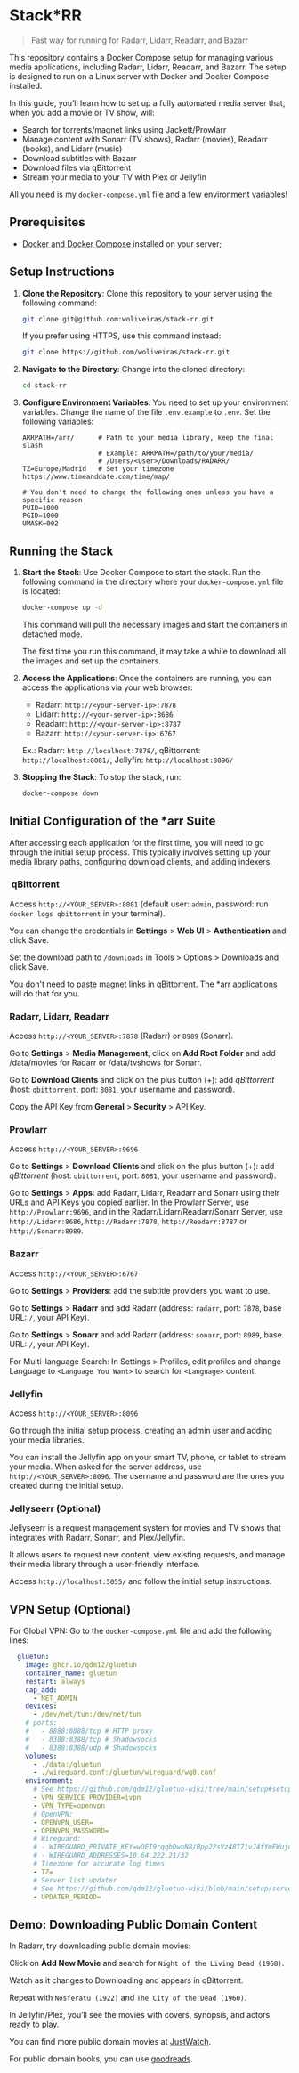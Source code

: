 # Stack*RR

> Fast way for running for Radarr, Lidarr, Readarr, and Bazarr

This repository contains a Docker Compose setup for managing various media applications, including Radarr, Lidarr, Readarr, and Bazarr. The setup is designed to run on a Linux server with Docker and Docker Compose installed.

In this guide, you’ll learn how to set up a fully automated media server that, when you add a movie or TV show, will:

- Search for torrents/magnet links using Jackett/Prowlarr
- Manage content with Sonarr (TV shows), Radarr (movies), Readarr (books), and Lidarr (music)
- Download subtitles with Bazarr
- Download files via qBittorrent
- Stream your media to your TV with Plex or Jellyfin

All you need is my `docker-compose.yml` file and a few environment variables!

## Prerequisites

- [Docker and Docker Compose](https://docs.docker.com/compose/install/#docker-desktop-recommended) installed on your server;

## Setup Instructions

1. **Clone the Repository**: Clone this repository to your server using the following command:

   ```bash
   git clone git@github.com:woliveiras/stack-rr.git
   ```

   If you prefer using HTTPS, use this command instead:

   ```bash
   git clone https://github.com/woliveiras/stack-rr.git
   ```

1. **Navigate to the Directory**: Change into the cloned directory:

   ```bash
   cd stack-rr
   ```

1. **Configure Environment Variables**: You need to set up your environment variables. Change the name of the file `.env.example` to `.env`. Set the following variables:

   ```env
   ARRPATH=/arr/      # Path to your media library, keep the final slash
                      # Example: ARRPATH=/path/to/your/media/ 
                      # /Users/<User>/Downloads/RADARR/
   TZ=Europe/Madrid   # Set your timezone https://www.timeanddate.com/time/map/

   # You don't need to change the following ones unless you have a specific reason
   PUID=1000
   PGID=1000
   UMASK=002
   ```

## Running the Stack

1. **Start the Stack**: Use Docker Compose to start the stack. Run the following command in the directory where your `docker-compose.yml` file is located:

   ```bash
   docker-compose up -d
   ```

   This command will pull the necessary images and start the containers in detached mode.

   The first time you run this command, it may take a while to download all the images and set up the containers.

2. **Access the Applications**: Once the containers are running, you can access the applications via your web browser:

   - Radarr: `http://<your-server-ip>:7878`
   - Lidarr: `http://<your-server-ip>:8686`
   - Readarr: `http://<your-server-ip>:8787`
   - Bazarr: `http://<your-server-ip>:6767`

   Ex.: Radarr: `http://localhost:7878/`, qBittorrent: `http://localhost:8081/`, Jellyfin: `http://localhost:8096/`

3. **Stopping the Stack**: To stop the stack, run:

   ```bash
   docker-compose down
   ```

## Initial Configuration of the *arr Suite

After accessing each application for the first time, you will need to go through the initial setup process. This typically involves setting up your media library paths, configuring download clients, and adding indexers.

###  qBittorrent

Access `http://<YOUR_SERVER>:8081` (default user: `admin`, password: run `docker logs qbittorrent` in your terminal).

You can change the credentials in **Settings** > **Web UI** > **Authentication** and click Save.

Set the download path to `/downloads` in Tools > Options > Downloads and click Save.

You don't need to paste magnet links in qBittorrent. The *arr applications will do that for you.

### Radarr, Lidarr, Readarr

Access `http://<YOUR_SERVER>:7878` (Radarr) or `8989` (Sonarr).

Go to **Settings** > **Media Management**, click on **Add Root Folder** and add /data/movies for Radarr or /data/tvshows for Sonarr.

Go to **Download Clients** and click on the plus button (+): add *qBittorrent* (host: `qbittorrent`, port: `8081`, your username and password).

Copy the API Key from **General** > **Security** > API Key.

### Prowlarr

Access `http://<YOUR_SERVER>:9696`

Go to **Settings** > **Download Clients** and click on the plus button (+): add *qBittorrent* (host: `qbittorrent`, port: `8081`, your username and password).

Go to **Settings** > **Apps**: add Radarr, Lidarr, Readarr and Sonarr using their URLs and API Keys you copied earlier. In the Prowlarr Server, use `http://Prowlarr:9696`, and in the Radarr/Lidarr/Readarr/Sonarr Server, use `http://Lidarr:8686`, `http://Radarr:7878`, `http://Readarr:8787` or `http://Sonarr:8989`.

### Bazarr

Access `http://<YOUR_SERVER>:6767`

Go to **Settings** > **Providers**: add the subtitle providers you want to use.

Go to **Settings** > **Radarr** and add Radarr (address: `radarr`, port: `7878`, base URL: `/`, your API Key).

Go to **Settings** > **Sonarr** and add Radarr (address: `sonarr`, port: `8989`, base URL: `/`, your API Key).

For Multi-language Search: In Settings > Profiles, edit profiles and change Language to `<Language You Want>` to search for `<Language>` content.

### Jellyfin

Access `http://<YOUR_SERVER>:8096`

Go through the initial setup process, creating an admin user and adding your media libraries.

You can install the Jellyfin app on your smart TV, phone, or tablet to stream your media. When asked for the server address, use `http://<YOUR_SERVER>:8096`. The username and password are the ones you created during the initial setup.

### Jellyseerr (Optional)

Jellyseerr is a request management system for movies and TV shows that integrates with Radarr, Sonarr, and Plex/Jellyfin.

It allows users to request new content, view existing requests, and manage their media library through a user-friendly interface.

Access `http://localhost:5055/` and follow the initial setup instructions.

## VPN Setup (Optional)

For Global VPN: Go to the `docker-compose.yml` file and add the following lines:

```yaml
  gluetun:
    image: ghcr.io/qdm12/gluetun
    container_name: gluetun
    restart: always
    cap_add:
      - NET_ADMIN
    devices:
      - /dev/net/tun:/dev/net/tun
    # ports:
    #   - 8888:8888/tcp # HTTP proxy
    #   - 8388:8388/tcp # Shadowsocks
    #   - 8388:8388/udp # Shadowsocks
    volumes:
      - ./data:/gluetun
      - ./wireguard.conf:/gluetun/wireguard/wg0.conf
    environment:
      # See https://github.com/qdm12/gluetun-wiki/tree/main/setup#setup
      - VPN_SERVICE_PROVIDER=ivpn
      - VPN_TYPE=openvpn
      # OpenVPN:
      - OPENVPN_USER=
      - OPENVPN_PASSWORD=
      # Wireguard:
      # - WIREGUARD_PRIVATE_KEY=wOEI9rqqbDwnN8/Bpp22sVz48T71vJ4fYmFWujulwUU=
      # - WIREGUARD_ADDRESSES=10.64.222.21/32
      # Timezone for accurate log times
      - TZ=
      # Server list updater
      # See https://github.com/qdm12/gluetun-wiki/blob/main/setup/servers.md#update-the-vpn-servers-list
      - UPDATER_PERIOD=
```

## Demo: Downloading Public Domain Content

In Radarr, try downloading public domain movies:

Click on **Add New Movie** and search for `Night of the Living Dead (1968)`.

Watch as it changes to Downloading and appears in qBittorrent.

Repeat with `Nosferatu (1922)` and `The City of the Dead (1960)`.

In Jellyfin/Plex, you’ll see the movies with covers, synopsis, and actors ready to play.

You can find more public domain movies at [JustWatch](https://www.justwatch.com/us/provider/public-domain-movies?sort_by=trending_7_day).

For public domain books, you can use [goodreads](https://www.goodreads.com/shelf/show/public-domain).
